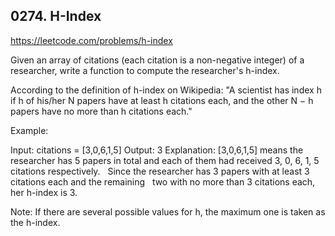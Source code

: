 ## 0274. H-Index

https://leetcode.com/problems/h-index

Given an array of citations (each citation is a non-negative integer) of a researcher, write a function to compute the researcher's h-index.

According to the definition of h-index on Wikipedia: "A scientist has index h if h of his/her N papers have at least h citations each, and the other N − h papers have no more than h citations each."

Example:

Input: citations = [3,0,6,1,5]
Output: 3
Explanation: [3,0,6,1,5] means the researcher has 5 papers in total and each of them had
received 3, 0, 6, 1, 5 citations respectively.
  Since the researcher has 3 papers with at least 3 citations each and the remaining
  two with no more than 3 citations each, her h-index is 3.

Note: If there are several possible values for h, the maximum one is taken as the h-index.
